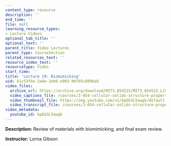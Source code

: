 ```yaml
---
content_type: resource
description: ''
end_time: ''
file: null
learning_resource_types:
- Lecture Videos
optional_tab_title: ''
optional_text: ''
parent_title: Video Lectures
parent_type: CourseSection
related_resources_text: ''
resource_index_text: ''
resourcetype: Video
start_time: ''
title: 'Lecture 19: Biomimicking'
uid: 81c53fbe-2a4e-1eb0-e903-96f95c8898a9
video_files:
  archive_url: https://archive.org/download/MIT3.054S15/MIT3_054S15_L19_300k.mp4
  video_captions_file: /courses/3-054-cellular-solids-structure-properties-and-applications-spring-2015/3f70b608a29753d6b668780d32be9161_kpbG3L5awgk.vtt
  video_thumbnail_file: https://img.youtube.com/vi/kpbG3L5awgk/default.jpg
  video_transcript_file: /courses/3-054-cellular-solids-structure-properties-and-applications-spring-2015/3ef85f1d69ad8ba16a259375c5b5d873_kpbG3L5awgk.pdf
video_metadata:
  youtube_id: kpbG3L5awgk
---
```


**Description:** Review of materials with biomimicking, and final exam review.

**Instructor:** Lorna Gibson